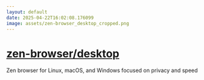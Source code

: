 ```yaml
---
layout: default
date: 2025-04-22T16:02:08.176099
image: assets/zen-browser_desktop_cropped.png
---
```


# [zen-browser/desktop](https://github.com/zen-browser/desktop)

Zen browser for Linux, macOS, and Windows focused on privacy and speed
